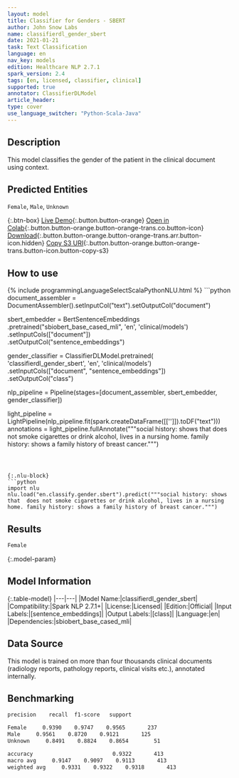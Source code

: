 ```yaml
---
layout: model
title: Classifier for Genders - SBERT
author: John Snow Labs
name: classifierdl_gender_sbert
date: 2021-01-21
task: Text Classification
language: en
nav_key: models
edition: Healthcare NLP 2.7.1
spark_version: 2.4
tags: [en, licensed, classifier, clinical]
supported: true
annotator: ClassifierDLModel
article_header:
type: cover
use_language_switcher: "Python-Scala-Java"
---
```


## Description

This model classifies the gender of the patient in the clinical document using context.

## Predicted Entities

`Female`, `Male`, `Unknown`

{:.btn-box}
[Live Demo](https://demo.johnsnowlabs.com/healthcare/CLASSIFICATION_GENDER/){:.button.button-orange}
[Open in Colab](https://colab.research.google.com/github/JohnSnowLabs/spark-nlp-workshop/blob/master/tutorials/Certification_Trainings/Healthcare/21_Gender_Classifier.ipynb){:.button.button-orange.button-orange-trans.co.button-icon}
[Download](https://s3.amazonaws.com/auxdata.johnsnowlabs.com/clinical/models/classifierdl_gender_sbert_en_2.7.1_2.4_1611248306976.zip){:.button.button-orange.button-orange-trans.arr.button-icon.hidden}
[Copy S3 URI](s3://auxdata.johnsnowlabs.com/clinical/models/classifierdl_gender_sbert_en_2.7.1_2.4_1611248306976.zip){:.button.button-orange.button-orange-trans.button-icon.button-copy-s3}

## How to use



<div class="tabs-box" markdown="1">
{% include programmingLanguageSelectScalaPythonNLU.html %}
```python
document_assembler = DocumentAssembler().setInputCol("text").setOutputCol("document")

sbert_embedder = BertSentenceEmbeddings\
.pretrained("sbiobert_base_cased_mli", 'en', 'clinical/models')\
.setInputCols(["document"])\
.setOutputCol("sentence_embeddings")

gender_classifier = ClassifierDLModel.pretrained( 'classifierdl_gender_sbert', 'en', 'clinical/models') \
.setInputCols(["document", "sentence_embeddings"]) \
.setOutputCol("class")

nlp_pipeline = Pipeline(stages=[document_assembler, sbert_embedder, gender_classifier])

light_pipeline = LightPipeline(nlp_pipeline.fit(spark.createDataFrame([['']]).toDF("text")))
annotations = light_pipeline.fullAnnotate("""social history: shows that  does not smoke cigarettes or drink alcohol, lives in a nursing home. family history: shows a family history of breast cancer.""")
```



{:.nlu-block}
```python
import nlu
nlu.load("en.classify.gender.sbert").predict("""social history: shows that  does not smoke cigarettes or drink alcohol, lives in a nursing home. family history: shows a family history of breast cancer.""")
```

</div>

## Results

```bash
Female
```

{:.model-param}
## Model Information

{:.table-model}
|---|---|
|Model Name:|classifierdl_gender_sbert|
|Compatibility:|Spark NLP 2.7.1+|
|License:|Licensed|
|Edition:|Official|
|Input Labels:|[sentence_embeddings]|
|Output Labels:|[class]|
|Language:|en|
|Dependencies:|sbiobert_base_cased_mli|

## Data Source

This model is trained on more than four thousands clinical documents (radiology reports, pathology reports, clinical visits etc.), annotated internally.

## Benchmarking

```bash
precision    recall  f1-score   support

Female     0.9390    0.9747    0.9565       237
Male     0.9561    0.8720    0.9121       125
Unknown     0.8491    0.8824    0.8654        51

accuracy                         0.9322       413
macro avg     0.9147    0.9097    0.9113       413
weighted avg     0.9331    0.9322    0.9318       413
```